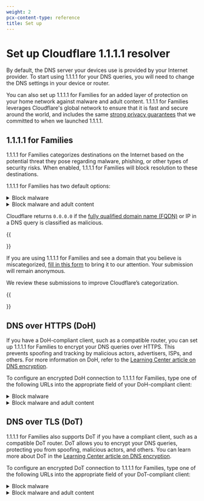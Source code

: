 ```yaml
---
weight: 2
pcx-content-type: reference
title: Set up
---
```


# Set up Cloudflare 1.1.1.1 resolver

By default, the DNS server your devices use is provided by your Internet provider. To start using 1.1.1.1 for your DNS queries, you will need to change the DNS settings in your device or router.

You can also set up 1.1.1.1 for Families for an added layer of protection on your home network against malware and adult content. 1.1.1.1 for Families leverages Cloudflare's global network to ensure that it is fast and secure around the world, and includes the same [strong privacy guarantees](/1.1.1.1/privacy/public-dns-resolver/) that we committed to when we launched 1.1.1.1.

## 1.1.1.1 for Families

1.1.1.1 for Families categorizes destinations on the Internet based on the potential threat they pose regarding malware, phishing, or other types of security risks. When enabled, 1.1.1.1 for Families will block resolution to these destinations.

1.1.1.1 for Families has two default options: 

<details>
<summary>Block malware</summary>
<div>

Use the following DNS resolvers to block malicious content:

* `1.1.1.2`
* `1.0.0.2`
* `2606:4700:4700::1112`
* `2606:4700:4700::1002`

</div>
</details>

<details>
<summary>Block malware and adult content</summary>
<div>

Use the following DNS resolvers to block malware and adult content.

* `1.1.1.3`
* `1.0.0.3`
* `2606:4700:4700::1113`
* `2606:4700:4700::1003`

</div>
</details>

Cloudflare returns `0.0.0.0` if the [fully qualified domain name (FQDN)](https://en.wikipedia.org/wiki/Fully_qualified_domain_name) or IP in a DNS query is classified as malicious.


{{<Aside type="note" header="Domain miscategorization">}}

If you are using 1.1.1.1 for Families and see a domain that you believe is miscategorized, [fill in this form](https://radar.cloudflare.com/categorization-feedback/) to bring it to our attention. Your submission will remain anonymous.

We review these submissions to improve Cloudflare’s categorization.

{{</Aside>}}

## DNS over HTTPS (DoH)

If you have a DoH-compliant client, such as a compatible router, you can set up 1.1.1.1 for Families to encrypt your DNS queries over HTTPS. This prevents spoofing and tracking by malicious actors, advertisers, ISPs, and others. For more information on DoH, refer to the [Learning Center article on DNS encryption](https://www.cloudflare.com/learning/dns/dns-over-tls/).

To configure an encrypted DoH connection to 1.1.1.1 for Families, type one of the following URLs into the appropriate field of your DoH-compliant client:

<details>
<summary>Block malware</summary>
<div>

```txt
https://security.cloudflare-dns.com/dns-query
```

</div>
</details>

<details>
<summary>Block malware and adult content</summary>
<div>

```txt
https://family.cloudflare-dns.com/dns-query
```

</div>
</details>

## DNS over TLS (DoT)
1.1.1.1 for Families also supports DoT if you have a compliant client, such as a compatible DoT router. DoT allows you to encrypt your DNS queries, protecting you from spoofing, malicious actors, and others. You can learn more about DoT in the [Learning Center article on DNS encryption](https://www.cloudflare.com/learning/dns/dns-over-tls/).

To configure an encrypted DoT connection to 1.1.1.1 for Families, type one of the following URLs into the appropriate field of your DoT-compliant client:


<details>
<summary>Block malware</summary>
<div>

```txt
security.cloudflare-dns.com
```

</div>
</details>

<details>
<summary>Block malware and adult content</summary>
<div>

```txt
family.cloudflare-dns.com
```

</div>
</details>